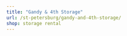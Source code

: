 ```yaml
---
title: "Gandy & 4th Storage"
url: /st-petersburg/gandy-and-4th-storage/
shop: storage rental
---
```

